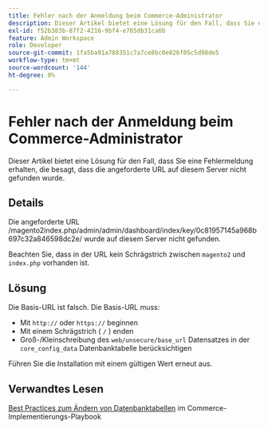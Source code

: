 ```yaml
---
title: Fehler nach der Anmeldung beim Commerce-Administrator
description: Dieser Artikel bietet eine Lösung für den Fall, dass Sie eine Fehlermeldung erhalten, die besagt, dass die angeforderte URL auf diesem Server nicht gefunden wurde.
exl-id: f52b383b-87f2-4216-9bf4-e765db31ca6b
feature: Admin Workspace
role: Developer
source-git-commit: 1fa5ba91a788351c7a7ce8bc0e826f05c5d98de5
workflow-type: tm+mt
source-wordcount: '144'
ht-degree: 0%

---
```


# Fehler nach der Anmeldung beim Commerce-Administrator

Dieser Artikel bietet eine Lösung für den Fall, dass Sie eine Fehlermeldung erhalten, die besagt, dass die angeforderte URL auf diesem Server nicht gefunden wurde.

## Details

Die angeforderte URL /magento2index.php/admin/admin/dashboard/index/key/0c81957145a968b697c32a846598dc2e/ wurde auf diesem Server nicht gefunden.

Beachten Sie, dass in der URL kein Schrägstrich zwischen `magento2` und `index.php` vorhanden ist.

## Lösung

Die Basis-URL ist falsch. Die Basis-URL muss:

* Mit `http://` oder `https://` beginnen
* Mit einem Schrägstrich ( `/` ) enden
* Groß-/Kleinschreibung des `web/unsecure/base_url` Datensatzes in der `core_config_data` Datenbanktabelle berücksichtigen

Führen Sie die Installation mit einem gültigen Wert erneut aus.

## Verwandtes Lesen

[Best Practices zum Ändern von Datenbanktabellen](https://experienceleague.adobe.com/en/docs/commerce-operations/implementation-playbook/best-practices/development/modifying-core-and-third-party-tables#why-adobe-recommends-avoiding-modifications) im Commerce-Implementierungs-Playbook
